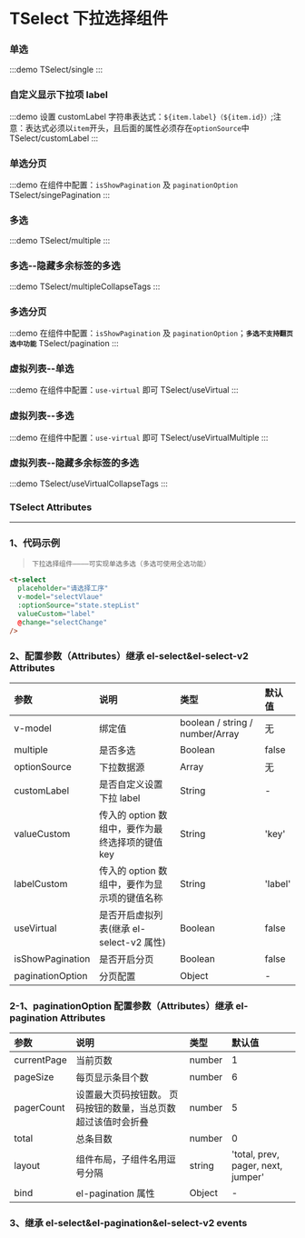 # TSelect 下拉选择组件

### 单选

:::demo
TSelect/single
:::

### 自定义显示下拉项 label

:::demo 设置 customLabel 字符串表达式：`${item.label}（${item.id}）`;注意：表达式必须以`item`开头，且后面的属性必须存在`optionSource`中
TSelect/customLabel
:::

### 单选分页

:::demo 在组件中配置：`isShowPagination` 及 `paginationOption`
TSelect/singePagination
:::

### 多选

:::demo
TSelect/multiple
:::

### 多选--隐藏多余标签的多选

:::demo
TSelect/multipleCollapseTags
:::

### 多选分页

:::demo 在组件中配置：`isShowPagination` 及 `paginationOption`；**`多选不支持翻页选中功能`**
TSelect/pagination
:::

### 虚拟列表--单选

:::demo 在组件中配置：`use-virtual` 即可
TSelect/useVirtual
:::

### 虚拟列表--多选

:::demo 在组件中配置：`use-virtual` 即可
TSelect/useVirtualMultiple
:::

### 虚拟列表--隐藏多余标签的多选

:::demo
TSelect/useVirtualCollapseTags
:::

### TSelect Attributes

---

### 1、代码示例

> `下拉选择组件————可实现单选多选（多选可使用全选功能）`

```html
<t-select
  placeholder="请选择工序"
  v-model="selectVlaue"
  :optionSource="state.stepList"
  valueCustom="label"
  @change="selectChange"
/>
```

### 2、配置参数（Attributes）继承 el-select&el-select-v2 Attributes

| 参数             | 说明                                             | 类型                            | 默认值  |
| :--------------- | :----------------------------------------------- | :------------------------------ | :------ |
| v-model          | 绑定值                                           | boolean / string / number/Array | 无      |
| multiple         | 是否多选                                         | Boolean                         | false   |
| optionSource     | 下拉数据源                                       | Array                           | 无      |
| customLabel      | 是否自定义设置下拉 label                         | String                          | -       |
| valueCustom      | 传入的 option 数组中，要作为最终选择项的键值 key | String                          | 'key'   |
| labelCustom      | 传入的 option 数组中，要作为显示项的键值名称     | String                          | 'label' |
| useVirtual       | 是否开启虚拟列表(继承 el-select-v2 属性)         | Boolean                         | false   |
| isShowPagination | 是否开启分页                                     | Boolean                         | false   |
| paginationOption | 分页配置                                         | Object                          | -       |

### 2-1、paginationOption 配置参数（Attributes）继承 el-pagination Attributes

| 参数        | 说明                                                          | 类型   | 默认值                             |
| :---------- | :------------------------------------------------------------ | :----- | :--------------------------------- |
| currentPage | 当前页数                                                      | number | 1                                  |
| pageSize    | 每页显示条目个数                                              | number | 6                                  |
| pagerCount  | 设置最大页码按钮数。 页码按钮的数量，当总页数超过该值时会折叠 | number | 5                                  |
| total       | 总条目数                                                      | number | 0                                  |
| layout      | 组件布局，子组件名用逗号分隔                                  | string | 'total, prev, pager, next, jumper' |
| bind        | el-pagination 属性                                            | Object | -                                  |

### 3、继承 el-select&el-pagination&el-select-v2 events
